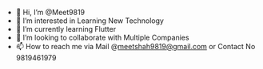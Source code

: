 - 👋 Hi, I’m @Meet9819
- 👀 I’m interested in Learning New Technology
- 🌱 I’m currently learning Flutter
- 💞️ I’m looking to collaborate with Multiple Companies
- 📫 How to reach me via Mail @meetshah9819@gmail.com or Contact No 9819461979

<!---
Meet9819/Meet9819 is a ✨ special ✨ repository because its `README.md` (this file) appears on your GitHub profile.
You can click the Preview link to take a look at your changes.
--->
